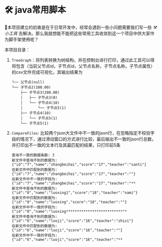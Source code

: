 # 🛠 java常用脚本

🍚本项目建立的初衷是在于日常开发中，经常会遇到一些小问题需要我们写一些 *⚒小工具* 去解决。那么我就想能不能把这些常用工具收敛到这一个项目中供大家作为脚手架使用呢？

本项目目录：

1. `TreeGraph`：将列表转换为树结构，并在控制台进行打印，通过此工具可以得将包含（当前父节点id，子节点id，父节点名称，子节点名称，子节点属性）的csv文件完成可视化，其输出结果为
    ```
   └── 父节点(null)
    └── 子节点2(100.00)
        ├── 子节点3(200.00)
        │   ├── 子节点3(0)
        │   └── 子节点4(10)
        │       └── 子节点5(1)
        ├── 子节点4(10)
        │   └── 子节点5(1)
        └── 子节点5(1)
   ```
2. `CompareFiles`: 比较两个json大文件中不一致的json行，在忽略指定不校验字段的情况下，通过滑动窗口的方式进行比较，最后输出不一致的json行总数，并打印出不一致的文本行及其最匹配的结果，只打印前5条
    ```
    查询不一致的数据条数: 3
    新文件中查询不到的数据为: {"id":"7","name":"zhangbeihai","score":"17","teacher":"santi"}
    在新文件中匹配到的数据为: {"id":"7","name":"zhangbeihai","score":"17","teacher":""}
    在新文件中不一致的字段为: {"id":"7","name":"zhangbeihai","score":"17","teacher":"**
    新文件中查询不到的数据为: {"id":"8","name":"luoxing1","score":"18","teacher":"nami"}
    在新文件中匹配到的数据为: {"id":"8","name":"luoxing","score":"18","teacher":""}
    在新文件中不一致的字段为: {"id":"8","name":"luoxing**************************"*
    新文件中查询不到的数据为: {"id":"6","name":"luoji","score":"16","teacher":"zhizi"}
    在新文件中匹配到的数据为: {"id":"6","name":"luoji","score":"16","teacher":""}
    在新文件中不一致的字段为: {"id":"6","name":"luoji","score":"16","teacher":"**
   ```